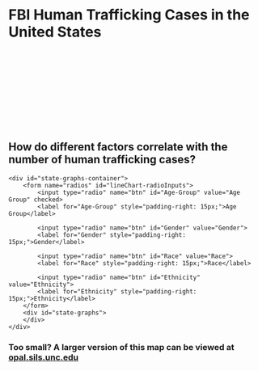 
<html lang="en">
<head>
    <meta charset="UTF-8">
    <title>Human Trafficking in the US</title>
    <script src="libraries/d3.v5.js"></script>
    <script src="libraries/d3.v5.min.js"></script>
    <script src="libraries/topojson.js"></script>
    <script src="main.js"></script>
    <script src="libraries/d3-tip.min.js"></script>
    <script src="libraries/d3-legend.min.js"></script>
    <script src="libraries/d3-legend.js"></script>
    <link rel="stylesheet" href="map.css">
    <link href="https://fonts.googleapis.com/css2?family=Roboto&display=swap" rel="stylesheet">
</head>

<body>
<div id="mapdiv">
    <div class="heading">
        <h1>FBI Human Trafficking Cases in the United States</h1>
    </div>
    <svg id="mapsvg_pr">
        <defs>
            <pattern id="hash" patternUnits="userSpaceOnUse" patternTransform="rotate(45)" width="8" height="8" x="0" y="0">
                <g id="hash-g">
                    <path d="M 0 0 L 0 10"></path>
                </g>
            </pattern>
          </defs>
    </svg>
</div>

<div class="State-Comparisons">
    <h2>How do different factors correlate with the number of human trafficking cases?</h2>

    <div id="state-graphs-container">
        <form name="radios" id="lineChart-radioInputs">
            <input type="radio" name="btn" id="Age-Group" value="Age Group" checked>
            <label for="Age-Group" style="padding-right: 15px;">Age Group</label>

            <input type="radio" name="btn" id="Gender" value="Gender">
            <label for="Gender" style="padding-right: 15px;">Gender</label>

            <input type="radio" name="btn" id="Race" value="Race">
            <label for="Race" style="padding-right: 15px;">Race</label>

            <input type="radio" name="btn" id="Ethnicity" value="Ethnicity">
            <label for="Ethnicity" style="padding-right: 15px;">Ethnicity</label>
        </form>
        <div id="state-graphs">
        </div>
    </div>
</div>

</body>

<h3>Too small?  A larger version of this map can be viewed at <a href="https://opal.ils.unc.edu/~micherjo/inls641/Project/INLS641_HumanTrafficking/map.html">opal.sils.unc.edu</a></h3>
